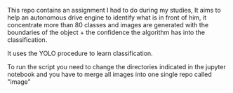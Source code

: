 This repo contains an assignment I had to do during my studies, 
It aims to help an autonomous drive engine to identify what is in front of him,
it concentrate more than 80 classes and images are generated with the boundaries of the object + the confidence the algorithm has into the classification. 

It uses the YOLO procedure to learn classification.

To run the script you need to change the directories indicated in the jupyter notebook and you have to merge all images into one single repo called "image"
